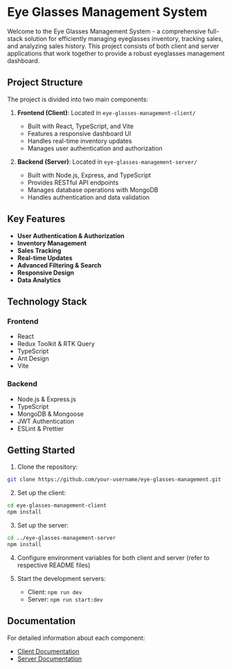 # Eye Glasses Management System

Welcome to the Eye Glasses Management System - a comprehensive full-stack solution for efficiently managing eyeglasses inventory, tracking sales, and analyzing sales history. This project consists of both client and server applications that work together to provide a robust eyeglasses management dashboard.

## Project Structure

The project is divided into two main components:

1. **Frontend (Client)**: Located in `eye-glasses-management-client/`

   - Built with React, TypeScript, and Vite
   - Features a responsive dashboard UI
   - Handles real-time inventory updates
   - Manages user authentication and authorization

2. **Backend (Server)**: Located in `eye-glasses-management-server/`
   - Built with Node.js, Express, and TypeScript
   - Provides RESTful API endpoints
   - Manages database operations with MongoDB
   - Handles authentication and data validation

## Key Features

- **User Authentication & Authorization**
- **Inventory Management**
- **Sales Tracking**
- **Real-time Updates**
- **Advanced Filtering & Search**
- **Responsive Design**
- **Data Analytics**

## Technology Stack

### Frontend

- React
- Redux Toolkit & RTK Query
- TypeScript
- Ant Design
- Vite

### Backend

- Node.js & Express.js
- TypeScript
- MongoDB & Mongoose
- JWT Authentication
- ESLint & Prettier

## Getting Started

1. Clone the repository:

```bash
git clone https://github.com/your-username/eye-glasses-management.git
```

2. Set up the client:

```bash
cd eye-glasses-management-client
npm install
```

3. Set up the server:

```bash
cd ../eye-glasses-management-server
npm install
```

4. Configure environment variables for both client and server (refer to respective README files)

5. Start the development servers:
   - Client: `npm run dev`
   - Server: `npm run start:dev`

## Documentation

For detailed information about each component:

- [Client Documentation](./eye-glasses-management-client/README.md)
- [Server Documentation](./eye-glasses-management-server/README.md)
